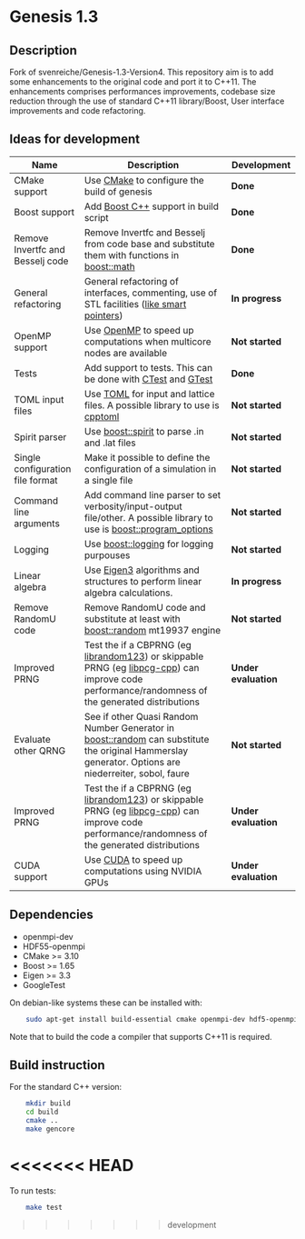 Genesis 1.3
===========

Description
-----------

Fork of svenreiche/Genesis-1.3-Version4. 
This repository aim is to add some enhancements to the original code and port it to C++11.
The enhancements comprises performances improvements, codebase size reduction through the use of standard C++11 library/Boost, User interface improvements and code refactoring.

Ideas for development
---------------------
| **Name** | **Description** | **Development** |
|----------|-----------------|---------------|
| CMake support | Use [CMake](https://cmake.org/) to configure the build of genesis | **Done** |
| Boost support | Add [Boost C++](https://www.boost.org/) support in build script | **Done** | 
| Remove Invertfc and Besselj code | Remove Invertfc and Besselj from code base and substitute them with functions in [boost::math](https://www.boost.org/doc/libs/1_69_0/libs/math/doc/html/special.html) | **Done** |
| General refactoring | General refactoring of interfaces, commenting, use of STL facilities ([like smart pointers](https://en.cppreference.com/book/intro/smart_pointers)) | **In progress** |
| OpenMP support | Use [OpenMP](https://www.openmp.org/) to speed up computations when multicore nodes are available | **Not started** |
| Tests | Add support to tests. This can be done with [CTest](https://gitlab.kitware.com/cmake/community/wikis/doc/ctest/Testing-With-CTest) and [GTest](https://github.com/google/googletest) | **Done** |
| TOML input files | Use [TOML](https://github.com/toml-lang/toml) for input and lattice files. A possible library to use is [cpptoml](https://github.com/skystrife/cpptoml) | **Not started** |
| Spirit parser | Use [boost::spirit](https://www.boost.org/doc/libs/1_69_0/libs/spirit/doc/html/index.html) to parse .in and .lat files | **Not started** |
| Single configuration file format | Make it possible to define the configuration of a simulation in a single file | **Not started** |
| Command line arguments | Add command line parser to set verbosity/input-output file/other. A possible library to use is [boost::program_options](https://www.boost.org/doc/libs/1_69_0/doc/html/program_options.html) | **Not started** |
| Logging | Use [boost::logging](https://www.boost.org/doc/libs/1_69_0/libs/log/doc/html/index.html) for logging purpouses | **Not started** |
| Linear algebra | Use [Eigen3](http://eigen.tuxfamily.org/index.php?title=Main_Page) algorithms and structures to perform linear algebra calculations. | **In progress** | 
| Remove RandomU code | Remove RandomU code and substitute at least with [boost::random](https://www.boost.org/doc/libs/1_69_0/doc/html/boost_random/reference.html#boost_random.reference.generators) mt19937 engine | **Not started** |
| Improved PRNG | Test the if a CBPRNG (eg [librandom123](http://www.deshawresearch.com/resources_random123.html)) or skippable PRNG (eg [libpcg-cpp](http://www.pcg-random.org/)) can improve code performance/randomness of the generated distributions | **Under evaluation** |
| Evaluate other QRNG | See if other Quasi Random Number Generator in [boost::random](https://www.boost.org/doc/libs/1_69_0/doc/html/boost_random/reference.html#boost_random.reference.concepts.quasi_random_number_generator) can substitute the original Hammerslay generator. Options are niederreiter, sobol, faure| **Not started** |
| Improved PRNG | Test the if a CBPRNG (eg [librandom123](http://www.deshawresearch.com/resources_random123.html)) or skippable PRNG (eg [libpcg-cpp](http://www.pcg-random.org/)) can improve code performance/randomness of the generated distributions | **Under evaluation** |
| CUDA support | Use [CUDA](https://developer.nvidia.com/) to speed up computations using NVIDIA GPUs | **Under evaluation** |

Dependencies
------------

- openmpi-dev
- HDF55-openmpi
- CMake >= 3.10
- Boost >= 1.65
- Eigen >= 3.3
- GoogleTest

On debian-like systems these can be installed with:

```bash
    sudo apt-get install build-essential cmake openmpi-dev hdf5-openmpi-dev libbost-dev-all libgtest-dev libeigen3-dev
```

Note that to build the code a compiler that supports C++11 is required.

Build instruction
-----------------

For the standard C++ version:

```bash
    mkdir build
    cd build
    cmake ..
    make gencore
```

<<<<<<< HEAD
=======
To run tests:

```bash
    make test
```
>>>>>>> development
